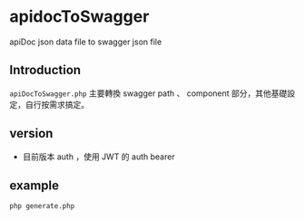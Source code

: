 # apidocToSwagger
apiDoc json data file to swagger json file

## Introduction
```apiDocToSwagger.php``` 主要轉換 swagger path 、 component 部分，其他基礎設定，自行按需求搞定。

## version
- 目前版本 auth ，使用 JWT 的 auth bearer

## example
``` php generate.php ```